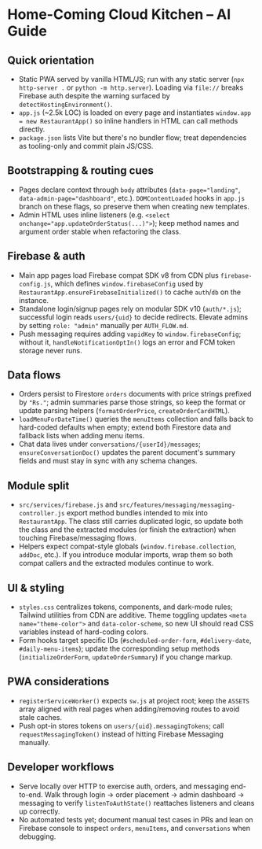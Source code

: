 # Home-Coming Cloud Kitchen – AI Guide

## Quick orientation
- Static PWA served by vanilla HTML/JS; run with any static server (`npx http-server .` or `python -m http.server`). Loading via `file://` breaks Firebase auth despite the warning surfaced by `detectHostingEnvironment()`.
- `app.js` (~2.5k LOC) is loaded on every page and instantiates `window.app = new RestaurantApp()` so inline handlers in HTML can call methods directly.
- `package.json` lists Vite but there's no bundler flow; treat dependencies as tooling-only and commit plain JS/CSS.

## Bootstrapping & routing cues
- Pages declare context through `body` attributes (`data-page="landing"`, `data-admin-page="dashboard"`, etc.). `DOMContentLoaded` hooks in `app.js` branch on these flags, so preserve them when creating new templates.
- Admin HTML uses inline listeners (e.g. `<select onchange="app.updateOrderStatus(...)">`); keep method names and argument order stable when refactoring the class.

## Firebase & auth
- Main app pages load Firebase compat SDK v8 from CDN plus `firebase-config.js`, which defines `window.firebaseConfig` used by `RestaurantApp.ensureFirebaseInitialized()` to cache `auth`/`db` on the instance.
- Standalone login/signup pages rely on modular SDK v10 (`auth/*.js`); successful login reads `users/{uid}` to decide redirects. Elevate admins by setting `role: "admin"` manually per `AUTH_FLOW.md`.
- Push messaging requires adding `vapidKey` to `window.firebaseConfig`; without it, `handleNotificationOptIn()` logs an error and FCM token storage never runs.

## Data flows
- Orders persist to Firestore `orders` documents with price strings prefixed by `"Rs."`; admin summaries parse those strings, so keep the format or update parsing helpers (`formatOrderPrice`, `createOrderCardHTML`).
- `loadMenuForDateTime()` queries the `menuItems` collection and falls back to hard-coded defaults when empty; extend both Firestore data and fallback lists when adding menu items.
- Chat data lives under `conversations/{userId}/messages`; `ensureConversationDoc()` updates the parent document's summary fields and must stay in sync with any schema changes.

## Module split
- `src/services/firebase.js` and `src/features/messaging/messaging-controller.js` export method bundles intended to mix into `RestaurantApp`. The class still carries duplicated logic, so update both the class and the extracted modules (or finish the extraction) when touching Firebase/messaging flows.
- Helpers expect compat-style globals (`window.firebase.collection`, `addDoc`, etc.). If you introduce modular imports, wrap them so both compat callers and the extracted modules continue to work.

## UI & styling
- `styles.css` centralizes tokens, components, and dark-mode rules; Tailwind utilities from CDN are additive. Theme toggling updates `<meta name="theme-color">` and `data-color-scheme`, so new UI should read CSS variables instead of hard-coding colors.
- Form hooks target specific IDs (`#scheduled-order-form`, `#delivery-date`, `#daily-menu-items`); update the corresponding setup methods (`initializeOrderForm`, `updateOrderSummary`) if you change markup.

## PWA considerations
- `registerServiceWorker()` expects `sw.js` at project root; keep the `ASSETS` array aligned with real pages when adding/removing routes to avoid stale caches.
- Push opt-in stores tokens on `users/{uid}.messagingTokens`; call `requestMessagingToken()` instead of hitting Firebase Messaging manually.

## Developer workflows
- Serve locally over HTTP to exercise auth, orders, and messaging end-to-end. Walk through login → order placement → admin dashboard → messaging to verify `listenToAuthState()` reattaches listeners and cleans up correctly.
- No automated tests yet; document manual test cases in PRs and lean on Firebase console to inspect `orders`, `menuItems`, and `conversations` when debugging.
